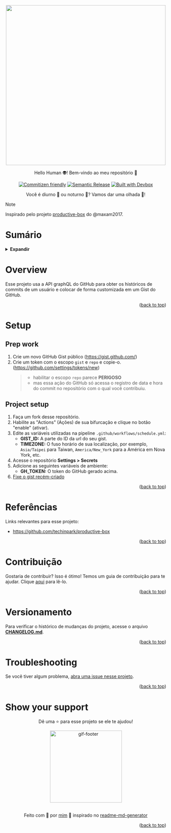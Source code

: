 <!-- BEGIN_DOCS -->
<div align="center">

<a name="readme-top"></a>

<img src="https://user-images.githubusercontent.com/25841814/79395484-5081ae80-7fac-11ea-9e27-ac91472e31dd.png" width="500">

Hello Human 👽! Bem-vindo ao meu repositório 👋

[![Commitizen friendly](https://img.shields.io/badge/commitizen-friendly-brightgreen.svg)](https://www.conventionalcommits.org/en/v1.0.0/)
[![Semantic Release](https://img.shields.io/badge/%20%20%F0%9F%93%A6%F0%9F%9A%80-semantic--release-e10079.svg)](https://semantic-release.gitbook.io/semantic-release/usage/configuration)
[![Built with Devbox](https://jetpack.io/img/devbox/shield_galaxy.svg)](https://jetpack.io/devbox/docs/contributor-quickstart/)

Você é diurno 🐤 ou noturno 🦉? Vamos dar uma olhada 🧐!

</div>

> [!NOTE]
> Inspirado pelo projeto [productive-box](https://github.com/maxam2017/productive-box) do @maxam2017.

# Sumário

<details>
  <summary><strong>Expandir</strong></summary>

<!-- START doctoc generated TOC please keep comment here to allow auto update -->
<!-- DON'T EDIT THIS SECTION, INSTEAD RE-RUN doctoc TO UPDATE -->

- [Overview](#overview)
- [Setup](#setup)
  - [Prep work](#prep-work)
  - [Project setup](#project-setup)
- [Referências](#refer%C3%AAncias)
- [Contribuição](#contribui%C3%A7%C3%A3o)
- [Versionamento](#versionamento)
- [Troubleshooting](#troubleshooting)
- [Show your support](#show-your-support)

<!-- END doctoc generated TOC please keep comment here to allow auto update -->

<p align="right">(<a href="#readme-top">back to top</a>)</p>

</details>

# Overview

Esse projeto usa a API graphQL do GitHub para obter os históricos de commits de um usuário e colocar de forma customizada em um Gist do GitHub.

<p align="right">(<a href="#readme-top">back to top</a>)</p>

# Setup

## Prep work

1. Crie um novo GitHub Gist público (https://gist.github.com/)
1. Crie um token com o escopo `gist` e `repo` e copie-o. (https://github.com/settings/tokens/new)
   > - habilitar o escopo `repo` parece **PERIGOSO**<br/>
   > - mas essa ação do GitHub só acessa o registro de data e hora do commit no repositório com o qual você contribuiu.

## Project setup

1. Faça um fork desse repositório.
1. Habilite as "Actions" (Ações) de sua bifurcação e clique no botão "enable" (ativar).
1. Edite as variáveis utilizadas na pipeline `.github/workflows/schedule.yml`:
   - **GIST_ID:** A parte do ID da url do seu gist.
   - **TIMEZONE:** O fuso horário de sua localização, por exemplo, `Asia/Taipei` para Taiwan, `America/New_York` para a América em Nova York, etc.
1. Acesse o repositório **Settings > Secrets**
1. Adicione as seguintes variáveis de ambiente:
   - **GH_TOKEN:** O token do GitHub gerado acima.
1. [Fixe o gist recém-criado](https://help.github.com/en/github/setting-up-and-managing-your-github-profile/pinning-items-to-your-profile)

<p align="right">(<a href="#readme-top">back to top</a>)</p>

# Referências

Links relevantes para esse projeto:

- https://github.com/techinpark/productive-box

<p align="right">(<a href="#readme-top">back to top</a>)</p>

# Contribuição

Gostaria de contribuir? Isso é ótimo! Temos um guia de contribuição para te ajudar. Clique [aqui](CONTRIBUTING.md) para lê-lo.

<p align="right">(<a href="#readme-top">back to top</a>)</p>

# Versionamento

Para verificar o histórico de mudanças do projeto, acesse o arquivo [**CHANGELOG.md**](CHANGELOG.md).

<p align="right">(<a href="#readme-top">back to top</a>)</p>

# Troubleshooting

Se você tiver algum problema, [abra uma issue nesse projeto](https://github.com/homelabsz/helm-charts/issues).

<p align="right">(<a href="#readme-top">back to top</a>)</p>

# Show your support

<div align="center">

Dê uma ⭐️ para esse projeto se ele te ajudou!

<img alt="gif-footer" src="https://github.com/lpsm-dev/lpsm-dev/blob/main/.github/assets/yoda.gif" width="225"/>

<br>
<br>

Feito com 💜 por [mim](https://github.com/lpsm-dev) :wave: inspirado no [readme-md-generator](https://github.com/kefranabg/readme-md-generator)

</div>

<p align="right">(<a href="#readme-top">back to top</a>)</p>
<!-- END_DOCS -->
